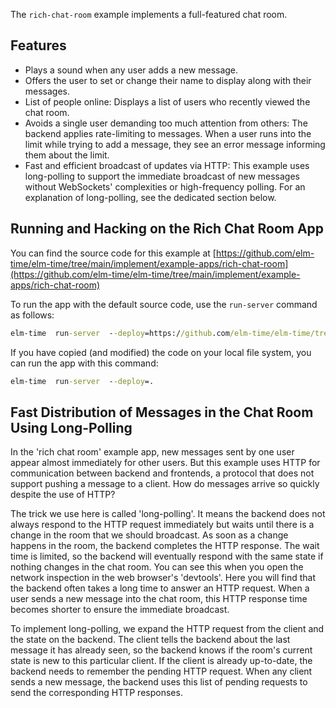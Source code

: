 The `rich-chat-room` example implements a full-featured chat room.

## Features

+ Plays a sound when any user adds a new message.
+ Offers the user to set or change their name to display along with their messages.
+ List of people online: Displays a list of users who recently viewed the chat room.
+ Avoids a single user demanding too much attention from others: The backend applies rate-limiting to messages. When a user runs into the limit while trying to add a message, they see an error message informing them about the limit.
+ Fast and efficient broadcast of updates via HTTP: This example uses long-polling to support the immediate broadcast of new messages without WebSockets' complexities or high-frequency polling. For an explanation of long-polling, see the dedicated section below.

## Running and Hacking on the Rich Chat Room App

You can find the source code for this example at [https://github.com/elm-time/elm-time/tree/main/implement/example-apps/rich-chat-room](https://github.com/elm-time/elm-time/tree/main/implement/example-apps/rich-chat-room)

To run the app with the default source code, use the `run-server` command as follows:

```cmd
elm-time  run-server  --deploy=https://github.com/elm-time/elm-time/tree/main/implement/example-apps/rich-chat-room
```

If you have copied (and modified) the code on your local file system, you can run the app with this command:

```cmd
elm-time  run-server  --deploy=.
```

## Fast Distribution of Messages in the Chat Room Using Long-Polling

In the 'rich chat room' example app, new messages sent by one user appear almost immediately for other users. But this example uses HTTP for communication between backend and frontends, a protocol that does not support pushing a message to a client. How do messages arrive so quickly despite the use of HTTP?

The trick we use here is called 'long-polling'. It means the backend does not always respond to the HTTP request immediately but waits until there is a change in the room that we should broadcast. As soon as a change happens in the room, the backend completes the HTTP response. The wait time is limited, so the backend will eventually respond with the same state if nothing changes in the chat room. You can see this when you open the network inspection in the web browser's 'devtools'. Here you will find that the backend often takes a long time to answer an HTTP request. When a user sends a new message into the chat room, this HTTP response time becomes shorter to ensure the immediate broadcast.

To implement long-polling, we expand the HTTP request from the client and the state on the backend. The client tells the backend about the last message it has already seen, so the backend knows if the room's current state is new to this particular client. If the client is already up-to-date, the backend needs to remember the pending HTTP request. When any client sends a new message, the backend uses this list of pending requests to send the corresponding HTTP responses.
